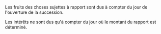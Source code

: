 Les fruits des choses sujettes à rapport sont dus à compter du jour de l'ouverture de la succession.

Les intérêts ne sont dus qu'à compter du jour où le montant du rapport est déterminé.
